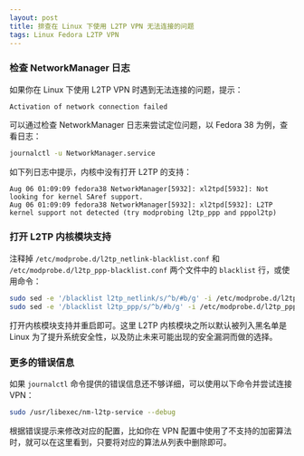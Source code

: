 ```yaml
---
layout: post
title: 排查在 Linux 下使用 L2TP VPN 无法连接的问题
tags: Linux Fedora L2TP VPN
---
```


### 检查 NetworkManager 日志

如果你在 Linux 下使用 L2TP VPN 时遇到无法连接的问题，提示：

```
Activation of network connection failed
```

可以通过检查 NetworkManager 日志来尝试定位问题，以 Fedora 38 为例，查看日志：

```bash
journalctl -u NetworkManager.service
```

如下列日志中提示，内核中没有打开 L2TP 的支持：

```
Aug 06 01:09:09 fedora38 NetworkManager[5932]: xl2tpd[5932]: Not looking for kernel SAref support.
Aug 06 01:09:09 fedora38 NetworkManager[5932]: xl2tpd[5932]: L2TP kernel support not detected (try modprobing l2tp_ppp and pppol2tp)
```

### 打开 L2TP 内核模块支持

注释掉 `/etc/modprobe.d/l2tp_netlink-blacklist.conf` 和 `/etc/modprobe.d/l2tp_ppp-blacklist.conf` 两个文件中的 `blacklist` 行，或使用命令：

```bash
sudo sed -e '/blacklist l2tp_netlink/s/^b/#b/g' -i /etc/modprobe.d/l2tp_netlink-blacklist.conf
sudo sed -e '/blacklist l2tp_ppp/s/^b/#b/g' -i /etc/modprobe.d/l2tp_ppp-blacklist.conf
```

打开内核模块支持并重启即可。这里 L2TP 内核模块之所以默认被列入黑名单是 Linux 为了提升系统安全性，以及防止未来可能出现的安全漏洞而做的选择。

### 更多的错误信息

如果 `journalctl` 命令提供的错误信息还不够详细，可以使用以下命令并尝试连接 VPN：

```bash
sudo /usr/libexec/nm-l2tp-service --debug
```

根据错误提示来修改对应的配置，比如你在 VPN 配置中使用了不支持的加密算法时，就可以在这里看到，只要将对应的算法从列表中删除即可。
